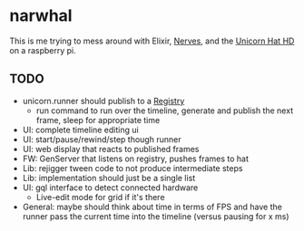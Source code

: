# narwhal

This is me trying to mess around with Elixir, [Nerves](http://nerves-project.org/), and the 
[Unicorn Hat HD](https://shop.pimoroni.com/products/unicorn-hat-hd) on a raspberry pi.

## TODO

- unicorn.runner should publish to a 
  [Registry](https://hexdocs.pm/elixir/Registry.html#module-using-as-a-pubsub)
  - run command to run over the timeline, generate and publish the 
    next frame, sleep for appropriate time 
- UI: complete timeline editing ui
- UI: start/pause/rewind/step though runner
- UI: web display that reacts to published frames
- FW: GenServer that listens on registry, pushes frames to hat
- Lib: rejigger tween code to not produce intermediate steps
- Lib: implementation should just be a single list
- UI: gql interface to detect connected hardware
  - Live-edit mode for grid if it's there
- General: maybe should think about time in terms of FPS and have
  the runner pass the current time into the timeline (versus pausing 
  for x ms)